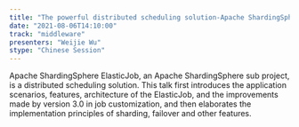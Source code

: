 ```yaml
---
title: "The powerful distributed scheduling solution-Apache ShardingSphere ElasticJob"
date: "2021-08-06T14:10:00" 
track: "middleware"
presenters: "Weijie Wu"
stype: "Chinese Session"
---
```

Apache ShardingSphere ElasticJob, an Apache ShardingSphere sub project, is a distributed scheduling solution. This talk first introduces the application scenarios, features, architecture of the ElasticJob, and the improvements made by version 3.0 in job customization, and then elaborates the implementation principles of sharding, failover and other features.